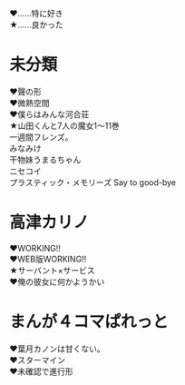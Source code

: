 ♥……特に好き  
★……良かった  

# 未分類
♥聲の形  
♥微熱空間  
♥僕らはみんな河合荘  
★山田くんと7人の魔女1～11巻  
一週間フレンズ。  
みなみけ  
干物妹うまるちゃん  
ニセコイ  
プラスティック・メモリーズ Say to good-bye  

# 高津カリノ
♥WORKING!!  
♥WEB版WORKING!!    
★サーバント×サービス  
♥俺の彼女に何かようかい  

# まんが４コマぱれっと
♥葉月カノンは甘くない。  
♥スターマイン  
♥未確認で進行形  